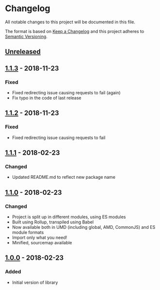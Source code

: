 # Changelog

All notable changes to this project will be documented in this file.

The format is based on [Keep a Changelog](http://keepachangelog.com/en/1.0.0/)
and this project adheres to [Semantic Versioning](http://semver.org/spec/v2.0.0.html).

## [Unreleased]

## [1.1.3] - 2018-11-23

### Fixed

- Fixed redirecting issue causing requests to fail (again)
- Fix typo in the code of last release

## [1.1.2] - 2018-11-23

### Fixed

- Fixed redirecting issue causing requests to fail

## [1.1.1] - 2018-02-23

### Changed

- Updated README.md to reflect new package name

## [1.1.0] - 2018-02-23

### Changed

- Project is split up in different modules, using ES modules
- Built using Rollup, transpiled using Babel
- Now available both in UMD (including global, AMD, CommonJS) and ES module formats
- Import only what you need!
- Minified, sourcemap available

## [1.0.0] - 2018-02-23

### Added

- Initial version of library

[unreleased]: https://github.com/16patsle/pokeapi.js/tree/develop
[1.1.3]: https://github.com/16patsle/pokeapi.js/tree/v1.1.3
[1.1.2]: https://github.com/16patsle/pokeapi.js/tree/v1.1.2
[1.1.1]: https://github.com/16patsle/pokeapi.js/tree/v1.1.1
[1.1.0]: https://github.com/16patsle/pokeapi.js/tree/v1.1.0
[1.0.0]: https://github.com/16patsle/pokeapi.js/tree/v1.0
